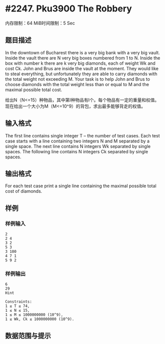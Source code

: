 # #2247. Pku3900 The Robbery

内存限制：64 MiB时间限制：5 Sec

## 题目描述

In the downtown of Bucharest there is a very big bank with a very big vault. Inside the vault there are N very big boxes numbered from 1 to N. Inside the box with number k there are k very big diamonds, each of weight Wk and cost Ck. 
John and Brus are inside the vault at the moment. They would like to steal everything, but unfortunately they are able to carry diamonds with the total weight not exceeding M. 
Your task is to help John and Brus to choose diamonds with the total weight less than or 
equal to M and the maximal possible total cost.

 给出N（N<=15）种物品，其中第I种物品有I个。每个物品有一定的重量和权值。现在给出一个大小为M（M<=10^9）的背包，求出最多能够背走的权值。

## 输入格式

The first line contains single integer T &ndash; the number of test cases. Each test case starts with a line containing two integers N and M separated by a single space. The next line contains N integers Wk separated by single spaces. The following line contains N integers Ck separated by single spaces.

## 输出格式

For each test case print a single line containing the maximal possible total cost of diamonds.

## 样例

### 样例输入

    
    2 
    2 4 
    3 2 
    5 3 
    3 100 
    4 7 1 
    5 9 2
    
    

### 样例输出

    
    6 
    29
    Hint
    
    Constraints: 
    1 ≤ T ≤ 74, 
    1 ≤ N ≤ 15, 
    1 ≤ M ≤ 1000000000 (10^9), 
    1 ≤ Wk, Ck ≤ 1000000000 (10^9).
    

## 数据范围与提示
